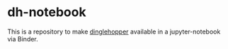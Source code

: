 # dh-notebook

This is a repository to make [dinglehopper](https://github.com/qurator-spk/dinglehopper) available in a jupyter-notebook via Binder.

